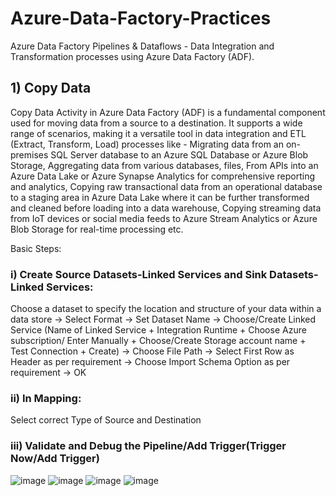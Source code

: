 # Azure-Data-Factory-Practices
Azure Data Factory Pipelines &amp; Dataflows - Data Integration and Transformation processes using Azure Data Factory (ADF).

##  1) Copy Data
Copy Data Activity in Azure Data Factory (ADF) is a fundamental component used for moving data from a source to a destination. It supports a wide range of scenarios, making it a versatile tool in data integration and ETL (Extract, Transform, Load) processes like - Migrating data from an on-premises SQL Server database to an Azure SQL Database or Azure Blob Storage, Aggregating data from various databases, files, From APIs into an Azure Data Lake or Azure Synapse Analytics for comprehensive reporting and analytics, Copying raw transactional data from an operational database to a staging area in Azure Data Lake where it can be further transformed and cleaned before loading into a data warehouse, Copying streaming data from IoT devices or social media feeds to Azure Stream Analytics or Azure Blob Storage for real-time processing etc.

Basic Steps:

### i) Create Source Datasets-Linked Services and Sink Datasets-Linked Services:
   Choose a dataset to specify the location and structure of your data within a data store -> Select Format -> Set Dataset Name -> Choose/Create Linked Service (Name of Linked Service + Integration Runtime + Choose Azure subscription/ Enter Manually + Choose/Create Storage account name + Test Connection + Create) -> Choose File Path -> Select First Row as Header as per requirement -> Choose Import Schema Option as per requirement -> OK

### ii) In Mapping:
   Select correct Type of Source and Destination

### iii) Validate and Debug the Pipeline/Add Trigger(Trigger Now/Add Trigger)


![image](https://github.com/user-attachments/assets/4c5c3263-bce9-4dfe-8eb7-23ee91bf771e)
![image](https://github.com/user-attachments/assets/8ca1b16b-fbfa-4545-a325-5a531774eb82)
![image](https://github.com/user-attachments/assets/9a9ae005-0d24-4fee-a28b-3a6677f27ca0)
![image](https://github.com/user-attachments/assets/117304a7-b669-4b01-adb2-fae7a26d119f)


   
   



